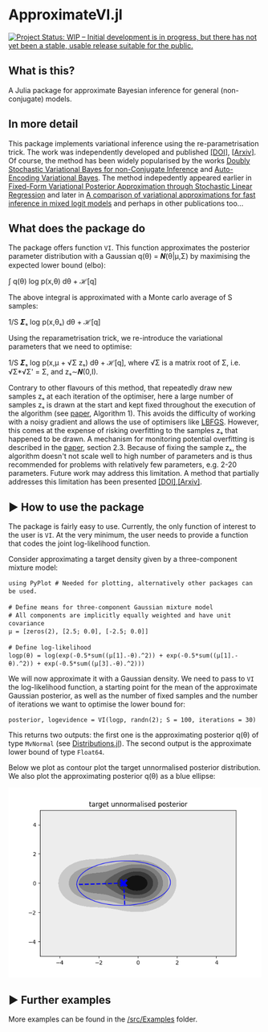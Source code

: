 # ApproximateVI.jl

[![Project Status: WIP – Initial development is in progress, but there has not yet been a stable, usable release suitable for the public.](https://www.repostatus.org/badges/latest/wip.svg)](https://www.repostatus.org/#wip)



## What is this?

A Julia package for approximate Bayesian inference for general (non-conjugate) models.


## In more detail

This package implements variational inference using the re-parametrisation trick.
The work was independently developed and published [[DOI]](https://doi.org/10.1007/s10044-015-0496-9), [[Arxiv]](https://arxiv.org/pdf/1906.04507.pdf).
Of course, the method has been widely popularised by the works [Doubly Stochastic Variational Bayes for non-Conjugate Inference](http://proceedings.mlr.press/v32/titsias14.pdf) and [Auto-Encoding Variational Bayes](https://arxiv.org/abs/1312.6114).
The method indepedently appeared earlier in [Fixed-Form Variational Posterior Approximation through Stochastic Linear Regression](https://arxiv.org/abs/1206.6679) and later in [A comparison of variational approximations for fast inference in mixed logit models](https://link.springer.com/article/10.1007%2Fs00180-015-0638-y) and perhaps in other publications too...


## What does the package do

The package offers function `VI`. This function approximates the posterior parameter distribution
with a Gaussian q(θ) = 𝜨(θ|μ,Σ) by maximising the expected lower bound (elbo):

∫ q(θ) log p(x,θ) dθ + ℋ[q]

The above integral is approximated with a Monte carlo average of S samples:

1/S 𝜮ₛ log p(x,θₛ) dθ + ℋ[q]

Using the reparametrisation trick, we re-introduce the variational parameters that we need to optimise:

1/S 𝜮ₛ log p(x,μ + √Σ zₛ) dθ + ℋ[q], where √Σ is a matrix root of Σ, i.e. √Σ*√Σ' = Σ, and zₛ∼𝜨(0,I).

Contrary to other flavours of this method, that repeatedly draw new samples zₛ at each iteration of the optimiser, here a large number of samples zₛ is drawn at the start and kept fixed throughout the execution of the algorithm (see [paper](https://arxiv.org/pdf/1906.04507.pdf), Algorithm 1).
This avoids the difficulty of working with a noisy gradient and allows the use of optimisers like [LBFGS](https://en.wikipedia.org/wiki/Limited-memory_BFGS). However, this comes at the expense of risking overfitting to the samples zₛ that happened to be drawn. A mechanism for monitoring potential overfitting is described in the [paper](https://arxiv.org/pdf/1906.04507.pdf), section 2.3. Because of fixing the sample zₛ, the algorithm doesn't not scale well to high number of parameters and is thus recommended for problems with relatively few parameters, e.g. 2-20 parameters. Future work may address this limitation. A method that partially addresses this limitation has been presented [[DOI]](https://doi.org/10.1109/IJCNN.2019.8852348),[[Arxiv]](https://arxiv.org/abs/1901.04791). 


## ▶ How to use the package

The package is fairly easy to use. Currently, the only function of interest to the user is `VI`. At the very minimum, the user needs to provide a function that codes the joint log-likelihood function.

Consider approximating a target density given by a three-component mixture model:

```
using PyPlot # Needed for plotting, alternatively other packages can be used.

# Define means for three-component Gaussian mixture model
# All components are implicitly equally weighted and have unit covariance
μ = [zeros(2), [2.5; 0.0], [-2.5; 0.0]]

# Define log-likelihood
logp(θ) = log(exp(-0.5*sum((μ[1].-θ).^2)) + exp(-0.5*sum((μ[1].-θ).^2)) + exp(-0.5*sum((μ[3].-θ).^2)))
```

We will now approximate it with a Gaussian density. We need to pass to ```VI``` the log-likelihood function, a starting point for the mean of the approximate Gaussian posterior, as well as the number of fixed samples and the number of iterations we want to optimise the lower bound for:

```
posterior, logevidence = VI(logp, randn(2); S = 100, iterations = 30)
```

This returns two outputs: the first one is the approximating posterior q(θ) of type ```MvNormal``` (see [Distributions.jl](https://github.com/JuliaStats/Distributions.jl)). The second output is the approximate lower bound of type ```Float64```.

Below we plot as contour plot the target unnormalised posterior distribution.
We also plot the approximating posterior q(θ) as a blue ellipse:

![image](examplemixturemodel_ellipse.png)


## ▶ Further examples
More examples can be found in the [/src/Examples](/src/Examples) folder.


